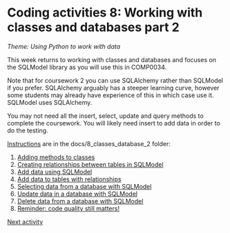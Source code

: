 # Coding activities 8: Working with classes and databases part 2

_*Theme: Using Python to work with data*_

This week returns to working with classes and databases and focuses on the SQLModel library as you will use this in
COMP0034.

Note that for coursework 2 you can use SQLAlchemy rather than SQLModel if you prefer. SQLAlchemy arguably has a steeper
learning curve, however some students may already have experience of this in which case use it. SQLModel uses SQLAlchemy.

You may not need all the insert, select, update and query methods to complete the coursework. You will likely
need insert to add data in order to do the testing.

[Instructions](8-0-instructions.md) are in the docs/8_classes_database_2 folder:

1. [Adding methods to classes](8-01-methods.md)
2. [Creating relationships between tables in SQLModel](../future_weeks/8_classes_database_2/8-02-relationships.md)
3. [Add data using SQLModel](../future_weeks/8_classes_database_2/8-03-insert.md)
4. [Add data to tables with relationships](../future_weeks/8_classes_database_2/8-04-insert-multiple.md)
5. [Selecting data from a database with SQLModel](../future_weeks/8_classes_database_2/8-05-select.md)
6. [Update data in a database with SQLModel](../future_weeks/8_classes_database_2/8-07-update.md)
7. [Delete data from a database with SQLModel](../future_weeks/8_classes_database_2/8-06-delete.md)
8. [Reminder: code quality still matters!](../future_weeks/8_classes_database_2/8-08-quality.md)

[Next activity](8-01-methods.md)